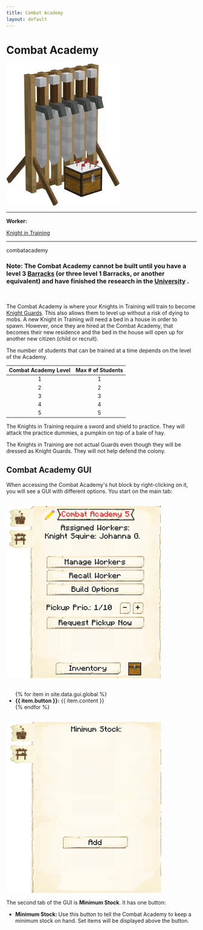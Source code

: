 ```yaml
---
title: Combat Academy
layout: default
---
```

# Combat Academy

<div class="infobox box text-center">
    <img src="../../assets/images/buildings/combatacademy.png" alt="Combat Academy" />
    <hr />
    <div class="row section-text text-left">
        <div class="col">
        <p><strong>Worker:</strong></p>
        </div>
        <div class="col">
        <p><a href="../workers/knightintraining">Knight in Training</a></p>
        </div>
    </div>
    <hr />
    <recipe>combatacademy</recipe>
</div>

### Note: The Combat Academy cannot be built until you have a level 3 [Barracks](../../source/buildings/barracks) (or three level 1 Barracks, or another equivalent) and have finished the research in the [University](../../source/buildings/university) .
<br> 

The Combat Academy is where your Knights in Training will train to become [Knight Guards](../../source/workers/guard). This also allows them to level up without a risk of dying to mobs. A new Knight in Training will need a bed in a house in order to spawn. However, once they are hired at the Combat Academy, that becomes their new residence and the bed in the house will open up for another new citizen (child or recruit).

The number of students that can be trained at a time depends on the level of the Academy. 

| Combat Academy Level | Max # of Students |
| :----: | :----: |
| 1 | 1 |
| 2 | 2 |
| 3 | 3 |
| 4 | 4 |
| 5 | 5 |

The Knights in Training require a sword and shield to practice. They will attack the practice dummies, a pumpkin on top of a bale of hay. 

The Knights in Training are not actual Guards even though they will be dressed as Knight Guards. They will not help defend the colony.

## Combat Academy GUI

When accessing the Combat Academy's hut block by right-clicking on it, you will see a GUI with different options.   You start on the main tab:

<br>
<div class="row">
  <div class="col-sm-12 col-md">
    <img src="../../assets/images/gui/combatacademygui.png" class="img-fluid mx-auto" alt="Combat Academy GUI">
   </div>
  <div class="col-sm-12 col-md">
    <br>
    <ul>
      {% for item in site.data.gui.global %}
        <li><strong>{{ item.button }}:</strong> {{ item.content }}</li>
      {% endfor %}
    </ul>
  </div>
</div>  

  <br>
<div class="row">
    <div class="col-sm-12 col-md">
        <img src="../../assets/images/gui/combatacademygui2.png" class="img-fluid mx-auto" alt="Combat Academy GUI 2">
    </div>
    <div class="col-sm-12 col-md">
    <p>The second tab of the GUI is <strong>Minimum Stock</strong>.    It has one button:</p>
        <ul>
        <li><strong> Minimum Stock: </strong> Use this button to tell the Combat Academy to keep a minimum stock on hand. Set items will be displayed above the button.</li>
        </ul>
    </div>
</div>
